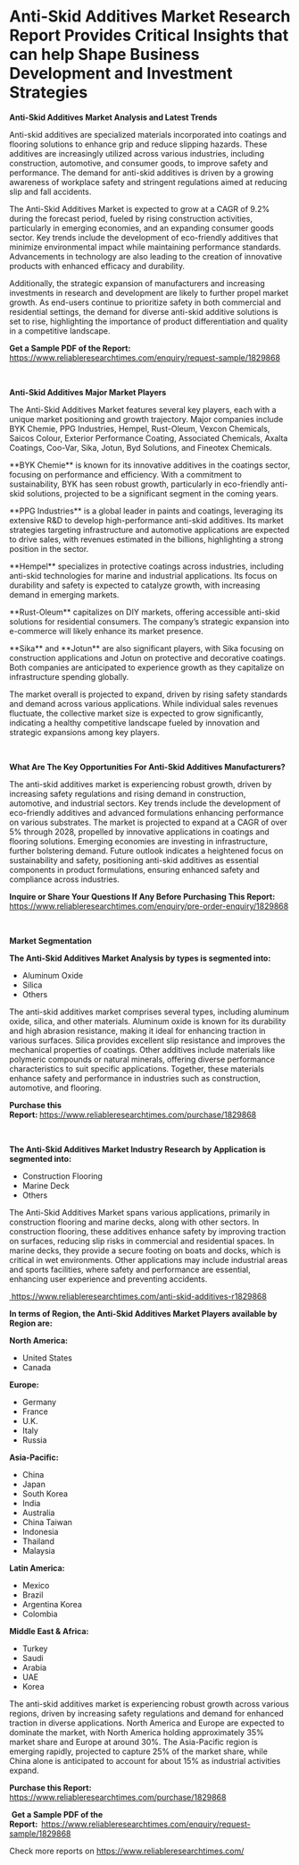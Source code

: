 <p><h1>Anti-Skid Additives Market Research Report Provides Critical Insights that can help Shape Business Development and Investment Strategies</h1></p><p><strong>Anti-Skid Additives Market Analysis and Latest Trends</strong></p>
<p><p>Anti-skid additives are specialized materials incorporated into coatings and flooring solutions to enhance grip and reduce slipping hazards. These additives are increasingly utilized across various industries, including construction, automotive, and consumer goods, to improve safety and performance. The demand for anti-skid additives is driven by a growing awareness of workplace safety and stringent regulations aimed at reducing slip and fall accidents.</p><p>The Anti-Skid Additives Market is expected to grow at a CAGR of 9.2% during the forecast period, fueled by rising construction activities, particularly in emerging economies, and an expanding consumer goods sector. Key trends include the development of eco-friendly additives that minimize environmental impact while maintaining performance standards. Advancements in technology are also leading to the creation of innovative products with enhanced efficacy and durability. </p><p>Additionally, the strategic expansion of manufacturers and increasing investments in research and development are likely to further propel market growth. As end-users continue to prioritize safety in both commercial and residential settings, the demand for diverse anti-skid additive solutions is set to rise, highlighting the importance of product differentiation and quality in a competitive landscape.</p></p>
<p><strong>Get a Sample PDF of the Report:&nbsp;</strong> <a href="https://www.reliableresearchtimes.com/enquiry/request-sample/1829868?utm_campaign=2638&utm_medium=2&utm_source=Github&utm_content=ia&utm_term=03042025&utm_id=anti-skid-additives">https://www.reliableresearchtimes.com/enquiry/request-sample/1829868</a></p>
<p>&nbsp;</p>
<p><strong>Anti-Skid Additives Major Market Players</strong></p>
<p><p>The Anti-Skid Additives Market features several key players, each with a unique market positioning and growth trajectory. Major companies include BYK Chemie, PPG Industries, Hempel, Rust-Oleum, Vexcon Chemicals, Saicos Colour, Exterior Performance Coating, Associated Chemicals, Axalta Coatings, Coo-Var, Sika, Jotun, Byd Solutions, and Fineotex Chemicals.</p><p>**BYK Chemie** is known for its innovative additives in the coatings sector, focusing on performance and efficiency. With a commitment to sustainability, BYK has seen robust growth, particularly in eco-friendly anti-skid solutions, projected to be a significant segment in the coming years.</p><p>**PPG Industries** is a global leader in paints and coatings, leveraging its extensive R&D to develop high-performance anti-skid additives. Its market strategies targeting infrastructure and automotive applications are expected to drive sales, with revenues estimated in the billions, highlighting a strong position in the sector.</p><p>**Hempel** specializes in protective coatings across industries, including anti-skid technologies for marine and industrial applications. Its focus on durability and safety is expected to catalyze growth, with increasing demand in emerging markets.</p><p>**Rust-Oleum** capitalizes on DIY markets, offering accessible anti-skid solutions for residential consumers. The company’s strategic expansion into e-commerce will likely enhance its market presence.</p><p>**Sika** and **Jotun** are also significant players, with Sika focusing on construction applications and Jotun on protective and decorative coatings. Both companies are anticipated to experience growth as they capitalize on infrastructure spending globally.</p><p>The market overall is projected to expand, driven by rising safety standards and demand across various applications. While individual sales revenues fluctuate, the collective market size is expected to grow significantly, indicating a healthy competitive landscape fueled by innovation and strategic expansions among key players.</p></p>
<p>&nbsp;</p>
<p><strong>What Are The Key Opportunities For Anti-Skid Additives Manufacturers?</strong></p>
<p><p>The anti-skid additives market is experiencing robust growth, driven by increasing safety regulations and rising demand in construction, automotive, and industrial sectors. Key trends include the development of eco-friendly additives and advanced formulations enhancing performance on various substrates. The market is projected to expand at a CAGR of over 5% through 2028, propelled by innovative applications in coatings and flooring solutions. Emerging economies are investing in infrastructure, further bolstering demand. Future outlook indicates a heightened focus on sustainability and safety, positioning anti-skid additives as essential components in product formulations, ensuring enhanced safety and compliance across industries.</p></p>
<p><strong>Inquire or Share Your Questions If Any Before Purchasing This Report:</strong> <a href="https://www.reliableresearchtimes.com/enquiry/pre-order-enquiry/1829868?utm_campaign=2638&utm_medium=2&utm_source=Github&utm_content=ia&utm_term=03042025&utm_id=anti-skid-additives">https://www.reliableresearchtimes.com/enquiry/pre-order-enquiry/1829868</a></p>
<p>&nbsp;</p>
<p><strong>Market Segmentation</strong></p>
<p><strong>The Anti-Skid Additives Market Analysis by types is segmented into:</strong></p>
<p><ul><li>Aluminum Oxide</li><li>Silica</li><li>Others</li></ul></p>
<p><p>The anti-skid additives market comprises several types, including aluminum oxide, silica, and other materials. Aluminum oxide is known for its durability and high abrasion resistance, making it ideal for enhancing traction in various surfaces. Silica provides excellent slip resistance and improves the mechanical properties of coatings. Other additives include materials like polymeric compounds or natural minerals, offering diverse performance characteristics to suit specific applications. Together, these materials enhance safety and performance in industries such as construction, automotive, and flooring.</p></p>
<p><strong>Purchase this Report:&nbsp;</strong><a href="https://www.reliableresearchtimes.com/purchase/1829868?utm_campaign=2638&utm_medium=2&utm_source=Github&utm_content=ia&utm_term=03042025&utm_id=anti-skid-additives">https://www.reliableresearchtimes.com/purchase/1829868</a></p>
<p>&nbsp;</p>
<p><strong>The Anti-Skid Additives Market Industry Research by Application is segmented into:</strong></p>
<p><ul><li>Construction Flooring</li><li>Marine Deck</li><li>Others</li></ul></p>
<p><p>The Anti-Skid Additives Market spans various applications, primarily in construction flooring and marine decks, along with other sectors. In construction flooring, these additives enhance safety by improving traction on surfaces, reducing slip risks in commercial and residential spaces. In marine decks, they provide a secure footing on boats and docks, which is critical in wet environments. Other applications may include industrial areas and sports facilities, where safety and performance are essential, enhancing user experience and preventing accidents.</p></p>
<p><a href="https://www.reliableresearchtimes.com/anti-skid-additives-r1829868?utm_campaign=2638&utm_medium=2&utm_source=Github&utm_content=ia&utm_term=03042025&utm_id=anti-skid-additives">&nbsp;https://www.reliableresearchtimes.com/anti-skid-additives-r1829868</a></p>
<p><strong>In terms of Region, the Anti-Skid Additives Market Players available by Region are:</strong></p>
<p>
    <p> <strong> North America: </strong>
        <ul>
            <li>United States</li>
            <li>Canada</li>
        </ul>
        </p> 
    <p> <strong> Europe: </strong>
        <ul>
            <li>Germany</li>
            <li>France</li>
            <li>U.K.</li>
            <li>Italy</li>
            <li>Russia</li>
        </ul>
        </p> 
    <p> <strong> Asia-Pacific: </strong>
        <ul>
            <li>China</li>
            <li>Japan</li>
            <li>South Korea</li>
            <li>India</li>
            <li>Australia</li>
            <li>China Taiwan</li>
            <li>Indonesia</li>
            <li>Thailand</li>
            <li>Malaysia</li>
        </ul>
        </p> 
    <p> <strong> Latin America: </strong>
        <ul>
            <li>Mexico</li>
            <li>Brazil</li>
            <li>Argentina Korea</li>
            <li>Colombia</li>
        </ul>
        </p> 
    <p> <strong> Middle East & Africa: </strong>
        <ul>
            <li>Turkey</li>
            <li>Saudi</li>
            <li>Arabia</li>
            <li>UAE</li>
            <li>Korea</li>
        </ul>
    </p>
    </p>
<p><p>The anti-skid additives market is experiencing robust growth across various regions, driven by increasing safety regulations and demand for enhanced traction in diverse applications. North America and Europe are expected to dominate the market, with North America holding approximately 35% market share and Europe at around 30%. The Asia-Pacific region is emerging rapidly, projected to capture 25% of the market share, while China alone is anticipated to account for about 15% as industrial activities expand.</p></p>
<p><strong>Purchase this Report: </strong><a href="https://www.reliableresearchtimes.com/purchase/1829868?utm_campaign=2638&utm_medium=2&utm_source=Github&utm_content=ia&utm_term=03042025&utm_id=anti-skid-additives">https://www.reliableresearchtimes.com/purchase/1829868</a></p>
<p>&nbsp;<strong>Get a Sample PDF of the Report:&nbsp;&nbsp;</strong><a href="https://www.reliableresearchtimes.com/enquiry/request-sample/1829868?utm_campaign=2638&utm_medium=2&utm_source=Github&utm_content=ia&utm_term=03042025&utm_id=anti-skid-additives">https://www.reliableresearchtimes.com/enquiry/request-sample/1829868</a></p>
<p><strong></strong></p>
<p>Check more reports on <a href="https://www.reliableresearchtimes.com/?utm_campaign=2638&utm_medium=2&utm_source=Github&utm_content=ia&utm_term=03042025&utm_id=anti-skid-additives">https://www.reliableresearchtimes.com/</a></p>